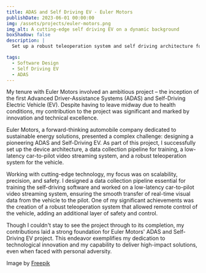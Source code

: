 ```yaml
---
title: ADAS and Self Driving EV - Euler Motors
publishDate: 2023-06-01 00:00:00
img: /assets/projects/euler-motors.png
img_alt: A cutting-edge self driving EV on a dynamic background
boxShadow: false
description: |
  Set up a robust teleoperation system and self driving architecture for Euler Motors' self-driving EV.

tags:
  - Software Design
  - Self Driving EV
  - ADAS
---
```


My tenure with Euler Motors involved an ambitious project – the inception of the first Advanced Driver-Assistance Systems (ADAS) and Self-Driving Electric Vehicle (EV). Despite having to leave midway due to health conditions, my contribution to the project was significant and marked by innovation and technical excellence.

Euler Motors, a forward-thinking automobile company dedicated to sustainable energy solutions, presented a complex challenge: designing a pioneering ADAS and Self-Driving EV. As part of this project, I successfully set up the device architecture, a data collection pipeline for training, a low-latency car-to-pilot video streaming system, and a robust teleoperation system for the vehicle.

Working with cutting-edge technology, my focus was on scalability, precision, and safety. I designed a data collection pipeline essential for training the self-driving software and worked on a low-latency car-to-pilot video streaming system, ensuring the smooth transfer of real-time visual data from the vehicle to the pilot. One of my significant achievements was the creation of a robust teleoperation system that allowed remote control of the vehicle, adding an additional layer of safety and control.

Though I couldn't stay to see the project through to its completion, my contributions laid a strong foundation for Euler Motors' ADAS and Self-Driving EV project. This endeavor exemplifies my dedication to technological innovation and my capability to deliver high-impact solutions, even when faced with personal adversity.

Image by <a href="https://www.freepik.com/free-vector/isometric-view-futuristic-autonomous-car_2729747.htm#query=self%20driving%20car&position=41&from_view=search&track=robertav1_2_sidr">Freepik</a>